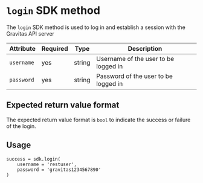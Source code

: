 # `login` SDK method

The `login` SDK method is used to log in and establish a session with the Gravitas API server

|Attribute|Required|Type|Description|
|-|-|-|-|
|`username`|yes|string|Username of the user to be logged in|
|`password`|yes|string|Password of the user to be logged in|

## Expected return value format

The expected return value format is `bool` to indicate the success or failure of the login.

## Usage

    success = sdk.login(
        username = 'restuser',
        password = 'gravitas1234567890'
    )
